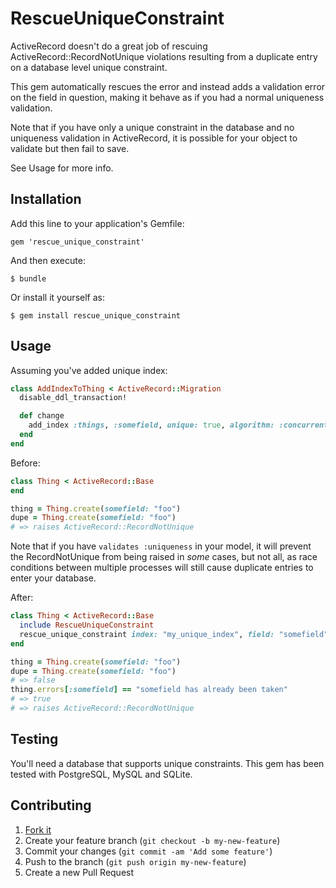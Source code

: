 # RescueUniqueConstraint

ActiveRecord doesn't do a great job of rescuing ActiveRecord::RecordNotUnique
violations resulting from a duplicate entry on a database level unique constraint.

This gem automatically rescues the error and instead adds a validation error
on the field in question, making it behave as if you had a normal uniqueness
validation.

Note that if you have only a unique constraint in the database and no uniqueness validation in ActiveRecord, it
is possible for your object to validate but then fail to save.

See Usage for more info.

## Installation

Add this line to your application's Gemfile:

    gem 'rescue_unique_constraint'

And then execute:

    $ bundle

Or install it yourself as:

    $ gem install rescue_unique_constraint

## Usage

Assuming you've added unique index:

```ruby
class AddIndexToThing < ActiveRecord::Migration
  disable_ddl_transaction!

  def change
    add_index :things, :somefield, unique: true, algorithm: :concurrently, name: "my_unique_index"
  end
end
```

Before:

```ruby
class Thing < ActiveRecord::Base
end

thing = Thing.create(somefield: "foo")
dupe = Thing.create(somefield: "foo")
# => raises ActiveRecord::RecordNotUnique
```

Note that if you have `validates :uniqueness` in your model, it will prevent
the RecordNotUnique from being raised in _some_ cases, but not all, as race
conditions between multiple processes will still cause duplicate entries to
enter your database.

After:

```ruby
class Thing < ActiveRecord::Base
  include RescueUniqueConstraint
  rescue_unique_constraint index: "my_unique_index", field: "somefield"
end

thing = Thing.create(somefield: "foo")
dupe = Thing.create(somefield: "foo")
# => false
thing.errors[:somefield] == "somefield has already been taken"
# => true
# => raises ActiveRecord::RecordNotUnique
```

## Testing

You'll need a database that supports unique constraints.
This gem has been tested with PostgreSQL, MySQL and SQLite.

## Contributing

1. [Fork it](https://github.com/reverbdotcom/rescue-unique-constraint/fork)
2. Create your feature branch (`git checkout -b my-new-feature`)
3. Commit your changes (`git commit -am 'Add some feature'`)
4. Push to the branch (`git push origin my-new-feature`)
5. Create a new Pull Request
